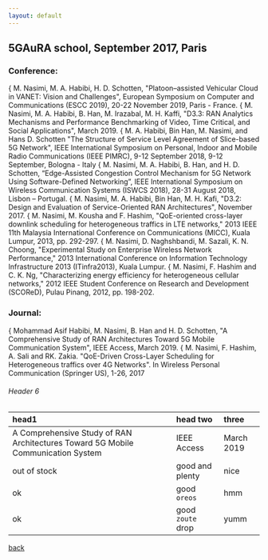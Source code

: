 ```yaml
---
layout: default
---
```


## 5GAuRA school, September 2017, Paris

### Conference:
{ M. Nasimi, M. A. Habibi, H. D. Schotten, "Platoon–assisted Vehicular Cloud
in VANET: Vision and Challenges", European Symposium on Computer and
Communications (ESCC 2019), 20-22 November 2019, Paris - France.
{ M. Nasimi, M. A. Habibi, B. Han, M. Irazabal, M. H. Kaffi, "D3.3: RAN
Analytics Mechanisms and Performance Benchmarking of Video, Time Critical,
and Social Applications", March 2019.
{ M. A. Habibi, Bin Han, M. Nasimi, and Hans D. Schotten "The Structure
of Service Level Agreement of Slice-based 5G Network", IEEE International
Symposium on Personal, Indoor and Mobile Radio Communications (IEEE PIMRC),
9-12 September 2018, 9-12 September, Bologna - Italy
{ M. Nasimi, M. A. Habibi, B. Han, and H. D. Schotten, “Edge-Assisted Congestion
Control Mechanism for 5G Network Using Software-Defined Networking”, IEEE
International Symposium on Wireless Communication Systems (ISWCS 2018),
28-31 August 2018, Lisbon – Portugal.
{ M. Nasimi, M. A. Habibi, Bin Han, M. H. Kafi, "D3.2: Design and Evaluation
of Service-Oriented RAN Architectures", November 2017.
{ M. Nasimi, M. Kousha and F. Hashim, "QoE-oriented cross-layer downlink
scheduling for heterogeneous traffics in LTE networks," 2013 IEEE 11th Malaysia
International Conference on Communications (MICC), Kuala Lumpur, 2013, pp.
292-297.
{ M. Nasimi, D. Naghshbandi, M. Sazali, K. N. Choong, "Experimental Study
on Enterprise Wireless Network Performance," 2013 International Conference on
Information Technology Infrastructure 2013 (ITinfra2013), Kuala Lumpur.
{ M. Nasimi, F. Hashim and C. K. Ng, "Characterizing energy efficiency for
heterogeneous cellular networks," 2012 IEEE Student Conference on Research and
Development (SCOReD), Pulau Pinang, 2012, pp. 198-202.

### Journal:
{ Mohammad Asif Habibi, M. Nasimi, B. Han and H. D. Schotten, "A Comprehensive Study of RAN Architectures Toward 5G Mobile Communication System",
IEEE Access, March 2019.
{ M. Nasimi, F. Hashim, A. Sali and RK. Zakia. "QoE-Driven Cross-Layer Scheduling for Heterogeneous traffics over 4G Networks". In Wireless Personal Communication (Springer US), 1-26, 2017


###### Header 6

| head1        | head two          | three |
|:-------------|:------------------|:------|
| A Comprehensive Study of RAN Architectures Toward 5G Mobile Communication System           | IEEE Access | March 2019  |
| out of stock | good and plenty   | nice  |
| ok           | good `oreos`      | hmm   |
| ok           | good `zoute` drop | yumm  |

[back](./)
